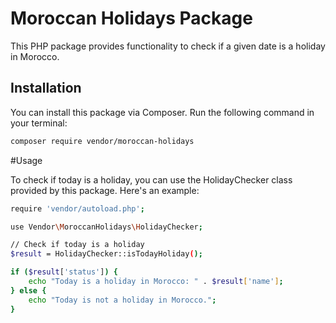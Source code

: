 # Moroccan Holidays Package

This PHP package provides functionality to check if a given date is a holiday in Morocco.

## Installation

You can install this package via Composer. Run the following command in your terminal:

```bash
composer require vendor/moroccan-holidays
```


#Usage

To check if today is a holiday, you can use the HolidayChecker class provided by this package. Here's an example:

```bash
require 'vendor/autoload.php';

use Vendor\MoroccanHolidays\HolidayChecker;

// Check if today is a holiday
$result = HolidayChecker::isTodayHoliday();

if ($result['status']) {
    echo "Today is a holiday in Morocco: " . $result['name'];
} else {
    echo "Today is not a holiday in Morocco.";
}
```